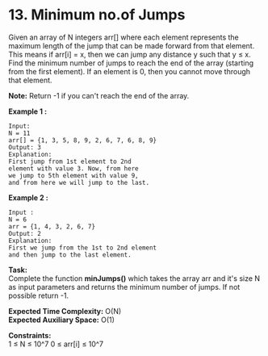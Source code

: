 # 13. Minimum no.of Jumps

Given an array of N integers arr[] where each element represents the maximum length of the jump that can be made forward from that element. This means if arr[i] = x, then we can jump any distance y such that y ≤ x.
Find the minimum number of jumps to reach the end of the array (starting from the first element). If an element is 0, then you cannot move through that element.

**Note:** Return -1 if you can't reach the end of the array.

**Example 1 :**

```
Input:
N = 11
arr[] = {1, 3, 5, 8, 9, 2, 6, 7, 6, 8, 9}
Output: 3
Explanation:
First jump from 1st element to 2nd
element with value 3. Now, from here
we jump to 5th element with value 9,
and from here we will jump to the last.
```

**Example 2 :**

```
Input :
N = 6
arr = {1, 4, 3, 2, 6, 7}
Output: 2
Explanation:
First we jump from the 1st to 2nd element
and then jump to the last element.
```

**Task:**  
Complete the function **minJumps()** which takes the array arr and it's size N as input parameters and returns the minimum number of jumps. If not possible return -1.

**Expected Time Complexity:** O(N)  
**Expected Auxiliary Space:** O(1)

**Constraints:**  
1 ≤ N ≤ 10^7
0 ≤ arr[i] ≤ 10^7
